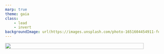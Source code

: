 ```yaml
---
marp: true
theme: gaia
class: 
    - lead
    - invert
backgroundImage: url(https://images.unsplash.com/photo-1651604454911-fdfb0edde727)
---
```

<style>
    section {
        display: flex;
        justify-content: center;
        align-items: center;
    }

    .image-container {
        width: 90%;
        max-height: 90%;
        display: flex;
        justify-content: center;
        align-items: center;
    }

    .image-container img {
        object-fit: contain;
        width: 100%;
        height: 100%;
    }
</style>

<div class="image-container">
    <img src="[imagesrc]"/>
</div>